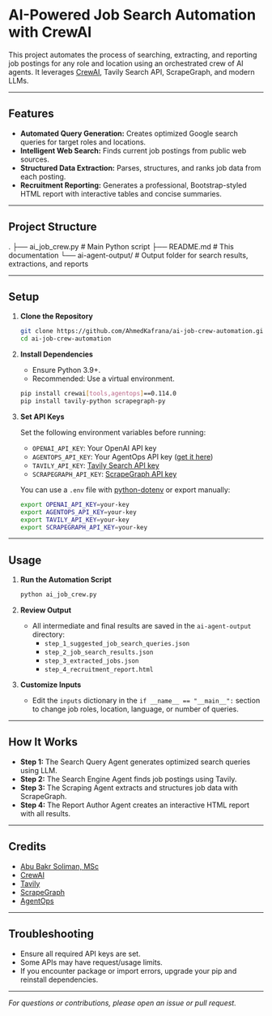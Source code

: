 # AI-Powered Job Search Automation with CrewAI

This project automates the process of searching, extracting, and reporting job postings for any role and location using an orchestrated crew of AI agents. It leverages [CrewAI](https://github.com/Vision-CAIR/crewai), Tavily Search API, ScrapeGraph, and modern LLMs.

---

## Features

- **Automated Query Generation:** Creates optimized Google search queries for target roles and locations.
- **Intelligent Web Search:** Finds current job postings from public web sources.
- **Structured Data Extraction:** Parses, structures, and ranks job data from each posting.
- **Recruitment Reporting:** Generates a professional, Bootstrap-styled HTML report with interactive tables and concise summaries.

---

## Project Structure
.
├── ai_job_crew.py # Main Python script
├── README.md # This documentation
└── ai-agent-output/ # Output folder for search results, extractions, and reports

---

## Setup

1. **Clone the Repository**
    ```bash
    git clone https://github.com/AhmedKafrana/ai-job-crew-automation.git
    cd ai-job-crew-automation
    ```

2. **Install Dependencies**
    - Ensure Python 3.9+.
    - Recommended: Use a virtual environment.
    ```bash
    pip install crewai[tools,agentops]==0.114.0
    pip install tavily-python scrapegraph-py
    ```

3. **Set API Keys**

    Set the following environment variables before running:

    - `OPENAI_API_KEY`: Your OpenAI API key
    - `AGENTOPS_API_KEY`: Your AgentOps API key ([get it here](https://app.agentops.ai/get-started))
    - `TAVILY_API_KEY`: [Tavily Search API key](https://docs.tavily.com/)
    - `SCRAPEGRAPH_API_KEY`: [ScrapeGraph API key](https://scrapegraph.com/)

    You can use a `.env` file with [python-dotenv](https://pypi.org/project/python-dotenv/) or export manually:
    ```bash
    export OPENAI_API_KEY=your-key
    export AGENTOPS_API_KEY=your-key
    export TAVILY_API_KEY=your-key
    export SCRAPEGRAPH_API_KEY=your-key
    ```

---

## Usage

1. **Run the Automation Script**
    ```bash
    python ai_job_crew.py
    ```

2. **Review Output**
    - All intermediate and final results are saved in the `ai-agent-output` directory:
        - `step_1_suggested_job_search_queries.json`
        - `step_2_job_search_results.json`
        - `step_3_extracted_jobs.json`
        - `step_4_recruitment_report.html`

3. **Customize Inputs**
    - Edit the `inputs` dictionary in the `if __name__ == "__main__":` section to change job roles, location, language, or number of queries.

---

## How It Works

- **Step 1:** The Search Query Agent generates optimized search queries using LLM.
- **Step 2:** The Search Engine Agent finds job postings using Tavily.
- **Step 3:** The Scraping Agent extracts and structures job data with ScrapeGraph.
- **Step 4:** The Report Author Agent creates an interactive HTML report with all results.

---

## Credits

- [Abu Bakr Soliman, MSc](https://www.linkedin.com/in/bakrianoo/)
- [CrewAI](https://github.com/Vision-CAIR/crewai)
- [Tavily](https://docs.tavily.com/)
- [ScrapeGraph](https://scrapegraph.com/)
- [AgentOps](https://agentops.ai/)

---

## Troubleshooting

- Ensure all required API keys are set.
- Some APIs may have request/usage limits.
- If you encounter package or import errors, upgrade your pip and reinstall dependencies.

---

*For questions or contributions, please open an issue or pull request.*

